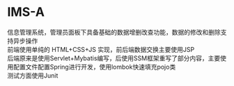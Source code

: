# IMS-A
信息管理系统，管理员面板下具备基础的数据增删改查功能，数据的修改和删除支持异步操作\
前端使用单纯的 HTML+CSS+JS 实现，前后端数据交换主要使用JSP\
后端原来是使用Servlet+Mybatis编写，后使用SSM框架重写了部分内容，主要使用配置文件配置Spring进行开发，使用lombok快速填充pojo类\
测试方面使用Junit
